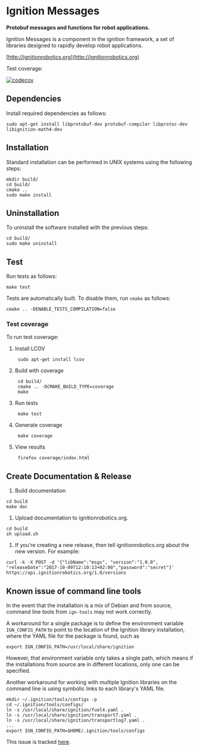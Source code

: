 # Ignition Messages

**Protobuf messages and functions for robot applications.**

Ignition Messages is a component in the ignition framework, a set
of libraries designed to rapidly develop robot applications.

[http://ignitionrobotics.org](http://ignitionrobotics.org)

Test coverage:

[![codecov](https://codecov.io/bb/ignitionrobotics/ign-msgs/branch/master/graph/badge.svg)](https://codecov.io/bb/ignitionrobotics/ign-msgs)

## Dependencies

Install required dependencies as follows:

    sudo apt-get install libprotobuf-dev protobuf-compiler libprotoc-dev libignition-math4-dev

## Installation

Standard installation can be performed in UNIX systems using the following
steps:

    mkdir build/
    cd build/
    cmake ..
    sudo make install

## Uninstallation

To uninstall the software installed with the previous steps:

    cd build/
    sudo make uninstall

## Test

Run tests as follows:

    make test

Tests are automatically built. To disable them, run `cmake` as follows:

    cmake .. -DENABLE_TESTS_COMPILATION=false

### Test coverage

To run test coverage:

1. Install LCOV

        sudo apt-get install lcov

1. Build with coverage

        cd build/
        cmake .. -DCMAKE_BUILD_TYPE=coverage
        make

1. Run tests

        make test

1. Generate coverage

        make coverage

1. View results

        firefox coverage/index.html

## Create Documentation & Release

1. Build documentation

```
cd build
make doc
```

1. Upload documentation to ignitionrobotics.org.

```
cd build
sh upload.sh
```

1. If you're creating a new release, then tell ignitionrobotics.org about
   the new version. For example:

```
curl -k -X POST -d '{"libName":"msgs", "version":"1.0.0", "releaseDate":"2017-10-09T12:10:13+02:00","password":"secret"}' https://api.ignitionrobotics.org/1.0/versions
```

## Known issue of command line tools

In the event that the installation is a mix of Debian and from source, command
line tools from `ign-tools` may not work correctly.

A workaround for a single package is to define the environment variable
`IGN_CONFIG_PATH` to point to the location of the Ignition library installation,
where the YAML file for the package is found, such as
```
export IGN_CONFIG_PATH=/usr/local/share/ignition
```

However, that environment variable only takes a single path, which means if the
installations from source are in different locations, only one can be specified.

Another workaround for working with multiple Ignition libraries on the command
line is using symbolic links to each library's YAML file.
```
mkdir ~/.ignition/tools/configs -p
cd ~/.ignition/tools/configs/
ln -s /usr/local/share/ignition/fuel4.yaml .
ln -s /usr/local/share/ignition/transport7.yaml .
ln -s /usr/local/share/ignition/transportlog7.yaml .
...
export IGN_CONFIG_PATH=$HOME/.ignition/tools/configs
```

This issue is tracked [here](https://bitbucket.org/ignitionrobotics/ign-tools/issues/8/too-strict-looking-for-config-paths).

